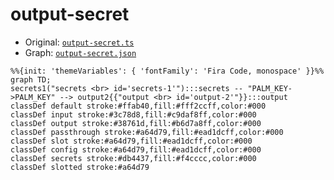 # output-secret
  - Original: [`output-secret.ts`](../../src/boards/output-secret.ts)
  - Graph: [`output-secret.json`](../../graphs/output-secret.json)
  
  ```mermaid
  %%{init: 'themeVariables': { 'fontFamily': 'Fira Code, monospace' }}%%
graph TD;
secrets1("secrets <br> id='secrets-1'"):::secrets -- "PALM_KEY->PALM_KEY" --> output2{{"output <br> id='output-2'"}}:::output
classDef default stroke:#ffab40,fill:#fff2ccff,color:#000
classDef input stroke:#3c78d8,fill:#c9daf8ff,color:#000
classDef output stroke:#38761d,fill:#b6d7a8ff,color:#000
classDef passthrough stroke:#a64d79,fill:#ead1dcff,color:#000
classDef slot stroke:#a64d79,fill:#ead1dcff,color:#000
classDef config stroke:#a64d79,fill:#ead1dcff,color:#000
classDef secrets stroke:#db4437,fill:#f4cccc,color:#000
classDef slotted stroke:#a64d79
  ```